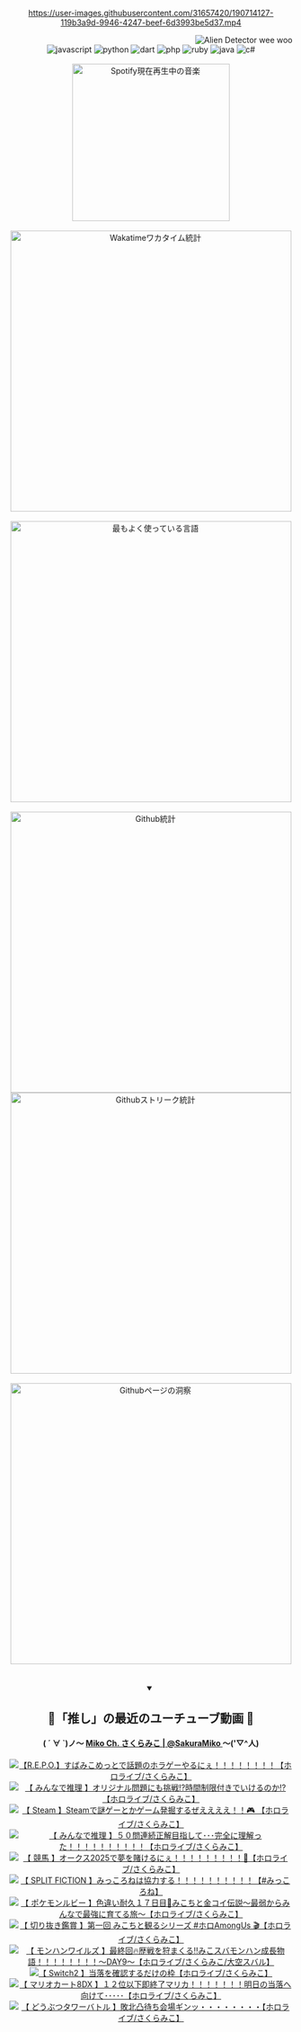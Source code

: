<!-- START: HERO IMAGE GIF ////////// ////////// ////////// -->
<!-- <img src="@/../assets/img/gaming/ghost-of-tsushima.gif" width="100%"  alt="nellyXinwei's Hero Gif Image"/> -->
<!-- END: HERO IMAGE GIF ////////// ////////// ////////// -->

<div align="center" >  
  
<!-- START:ワンピース 第1015話「ルフィはRED ROCを使う」 -->
<https://user-images.githubusercontent.com/31657420/190714127-119b3a9d-9946-4247-beef-6d3993be5d37.mp4>
<!-- END:ワンピース 第1015話「ルフィはRED ROCを使う」 -->

<!-- START:VISITOR COUNTER -->
<div width="100%" align="right">
<img src="https://komarev.com/ghpvc/?username=nellyXinwei&label=🛸&color=grey&style=for-the-badge&labelcolor=ffffff" alt="Alien Detector wee woo"/>
</div>
<!-- END:VISITOR COUNTER -->

<!-- START: PROGRAMMING LANGUAGES -->
<!-- 色彩 Color Scheme:
#961E3A, #8A0D42, #5A0640, #4F265E, #2B355A, #3E759B, #CC4246,
#BB2649, #AD1052, #700750, #633075, #364270, #4E92C2, #FF5357
Sauce: https://www.webcreatorbox.com/inspiration/pantone-2023
-->

<img src="https://img.shields.io/badge/javascript%20-%23BB2649.svg?&style=for-the-badge&logo=javascript&logoColor=white&labelColor=961E3A" alt="javascript"/>
<img src="https://img.shields.io/badge/python%20-%23AD1052.svg?&style=for-the-badge&logo=python&logoColor=white&labelColor=8A0D42" alt="python" />
<img src="https://img.shields.io/badge/dart%20-%23700750.svg?&style=for-the-badge&logo=dart&logoColor=white&labelColor=5A0640" alt="dart"/>
<img src="https://img.shields.io/badge/php%20-%23633075.svg?&style=for-the-badge&logo=php&logoColor=white&labelColor=4F265E" alt="php"/>
<img src="https://img.shields.io/badge/ruby%20-%23364270.svg?&style=for-the-badge&logo=ruby&logoColor=white&labelColor=2B355A" alt="ruby"/>
<img src="https://img.shields.io/badge/java%20-%234E92C2.svg?&style=for-the-badge&logo=openjdk&logoColor=white&labelColor=3E759B" alt="java"/>
<img src="https://img.shields.io/badge/c%23-%23FF5357.svg?style=for-the-badge&logo=c-sharp&logoColor=white&labelColor=CC4246" alt="c#"/>  
<!-- END: PROGRAMMING LANGUAGES -->

<br>
<br>

<!-- START: MUSIC STATUS -->
  <!-- <a href="https://newojima-gsrs-20220114.vercel.app/api/now-playing?open">
    <img src="https://newojima-gsrs-20220114.vercel.app/api/now-playing" alt="Spotify現在再生中の音楽">
  </a> -->
  <img src="https://newojima-grss-20230114.vercel.app/api/spotify?border_color=transparent" alt="Spotify現在再生中の音楽" width="280px">
<!-- END: MUSIC STATUS -->

<br>
<br>

<!-- START: GITHUB STATUS -->
<!-- 色彩 Color Scheme:  #BB2649, #AD1052, #700750, #633075 -->
<img align="center" src="https://newojima-grs-20230109.vercel.app/api/wakatime?username=njtalba5127&layout=compact&langs_count=10&locale=ja&hide_title=false&title_color=fff&hide_border=true&text_color=fff&bg_color=BB2649,BB2649,633075,633075&hide=other,css,html,bash,xml,git%20config,makefile,properties,yaml,markdown,text,json,jsx" alt="Wakatimeワカタイム統計" width="500px"/>

<br>
<br>

<!-- 色彩 Color Scheme:  #633075, #364270, #4E92C2 -->
  <img align="center" src="https://newojima-grs-20230109.vercel.app/api/top-langs?username=njtalba5127&layout=compact&text_color=fff&icon_color=fff&hide_border=true&&locale=ja&hide_title=false&title_color=fff&include_all_commits=true&card_width=445&langs_count=11&hide=c%23,powershell,shaderlab,hlsl,makefile,jupyter%20notebook,python,html,css,shell,batchfile,less,liquid,hack,scss&bg_color=4F265E,633075,4E92C2" alt="最もよく使っている言語" width="500px"/>

<br>
<br>

<!-- 色彩 Color Scheme:  #4E92C2, #FF5357 -->
  <img align="center" src="https://newojima-grs-20230109.vercel.app/api?username=njtalba5127&rank_icon=github&show_icons=true&&locale=ja&title_color=fff&text_color=fff&icon_color=fff&hide_border=true&hide_title=false&count_private=true&include_all_commits=true&card_width=495&disable_animations=true&bg_color=4E92C2,4E92C2,FF5357" alt="Github統計" width="500px"/>

<br>

<img align="center" src="https://streak-stats.demolab.com?user=njtalba5127&theme=dark&hide_border=true&locale=ja&ring=BB2649&stroke=222222&background=151515&sideLabels=BB2649&currStreakLabel=ffffff&border=BB2649&fire=FF5357&currStreakNum=ffffff&sideNums=FF5357&dates=ffffff" alt="Githubストリーク統計" width="500px"/>

<br>
<br>

  <img align="center" width="500px" src="@/../assets/img/page-insights.svg" alt="Githubページの洞察"/>
  
</div>
<!-- END: GITHUB STATUS -->

<br>
<br>

<div align="center">
<details open>
  <summary>

  </summary>

  <h2 align="center">🌸「推し」の最近のユーチューブ動画 🌸</h2>
  <h4>
  ( ´ ∀ `)ノ～ 
  <a href="https://www.youtube.com/@SakuraMiko">Miko Ch. さくらみこ | @SakuraMiko
  </a>
   ～('▽^人)
  </h4>

  <!-- BEGIN YOUTUBE-CARDS -->
<a href="https://www.youtube.com/watch?v=R5Lk7lxXkB4"><img src="https://ytcards.demolab.com/?id=R5Lk7lxXkB4&title=%E3%80%90R.E.P.O.%E3%80%91%E3%81%99%E3%81%B0%E3%81%BF%E3%81%93%E3%82%81%E3%81%A3%E3%81%A8%E3%81%A7%E8%A9%B1%E9%A1%8C%E3%81%AE%E3%83%9B%E3%83%A9%E3%82%B2%E3%83%BC%E3%82%84%E3%82%8B%E3%81%AB%E3%81%87%EF%BC%81%EF%BC%81%EF%BC%81%EF%BC%81%EF%BC%81%EF%BC%81%EF%BC%81%EF%BC%81%E3%80%90%E3%83%9B%E3%83%AD%E3%83%A9%E3%82%A4%E3%83%96%2F%E3%81%95%E3%81%8F%E3%82%89%E3%81%BF%E3%81%93%E3%80%91&lang=ja&timestamp=1748513846&background_color=%230d1117&title_color=%23ffffff&stats_color=%23dedede&max_title_lines=1&width=187&border_radius=5&duration=10567" alt="【R.E.P.O.】すばみこめっとで話題のホラゲーやるにぇ！！！！！！！！【ホロライブ/さくらみこ】" title="【R.E.P.O.】すばみこめっとで話題のホラゲーやるにぇ！！！！！！！！【ホロライブ/さくらみこ】"></a>
<a href="https://www.youtube.com/watch?v=7xyrj2D6Xfk"><img src="https://ytcards.demolab.com/?id=7xyrj2D6Xfk&title=%E3%80%90+%E3%81%BF%E3%82%93%E3%81%AA%E3%81%A7%E6%8E%A8%E7%90%86+%E3%80%91%E3%82%AA%E3%83%AA%E3%82%B8%E3%83%8A%E3%83%AB%E5%95%8F%E9%A1%8C%E3%81%AB%E3%82%82%E6%8C%91%E6%88%A6%E2%81%89%E6%99%82%E9%96%93%E5%88%B6%E9%99%90%E4%BB%98%E3%81%8D%E3%81%A7%E3%81%84%E3%81%91%E3%82%8B%E3%81%AE%E3%81%8B%E2%81%89%E3%80%90%E3%83%9B%E3%83%AD%E3%83%A9%E3%82%A4%E3%83%96%2F%E3%81%95%E3%81%8F%E3%82%89%E3%81%BF%E3%81%93%E3%80%91&lang=ja&timestamp=1748443699&background_color=%230d1117&title_color=%23ffffff&stats_color=%23dedede&max_title_lines=1&width=187&border_radius=5&duration=9291" alt="【 みんなで推理 】オリジナル問題にも挑戦⁉時間制限付きでいけるのか⁉【ホロライブ/さくらみこ】" title="【 みんなで推理 】オリジナル問題にも挑戦⁉時間制限付きでいけるのか⁉【ホロライブ/さくらみこ】"></a>
<a href="https://www.youtube.com/watch?v=DFgNuqSCLc0"><img src="https://ytcards.demolab.com/?id=DFgNuqSCLc0&title=%E3%80%90+Steam+%E3%80%91Steam%E3%81%A7%E8%AC%8E%E3%82%B2%E3%83%BC%E3%81%A8%E3%81%8B%E3%82%B2%E3%83%BC%E3%83%A0%E7%99%BA%E6%8E%98%E3%81%99%E3%82%8B%E3%81%9C%E3%81%88%E3%81%88%E3%81%88%E3%81%88%EF%BC%81%EF%BC%81%F0%9F%8E%AE+%E3%80%90%E3%83%9B%E3%83%AD%E3%83%A9%E3%82%A4%E3%83%96%2F%E3%81%95%E3%81%8F%E3%82%89%E3%81%BF%E3%81%93%E3%80%91&lang=ja&timestamp=1748355891&background_color=%230d1117&title_color=%23ffffff&stats_color=%23dedede&max_title_lines=1&width=187&border_radius=5&duration=8040" alt="【 Steam 】Steamで謎ゲーとかゲーム発掘するぜええええ！！🎮 【ホロライブ/さくらみこ】" title="【 Steam 】Steamで謎ゲーとかゲーム発掘するぜええええ！！🎮 【ホロライブ/さくらみこ】"></a>
<a href="https://www.youtube.com/watch?v=fUDgpWg2nzk"><img src="https://ytcards.demolab.com/?id=fUDgpWg2nzk&title=%E3%80%90+%E3%81%BF%E3%82%93%E3%81%AA%E3%81%A7%E6%8E%A8%E7%90%86+%E3%80%91%EF%BC%95%EF%BC%90%E5%95%8F%E9%80%A3%E7%B6%9A%E6%AD%A3%E8%A7%A3%E7%9B%AE%E6%8C%87%E3%81%97%E3%81%A6%EF%BD%A5%EF%BD%A5%EF%BD%A5%E5%AE%8C%E5%85%A8%E3%81%AB%E7%90%86%E8%A7%A3%E3%81%A3%E3%81%9F%EF%BC%81%EF%BC%81%EF%BC%81%EF%BC%81%EF%BC%81%EF%BC%81%EF%BC%81%EF%BC%81%EF%BC%81%EF%BC%81%E3%80%90%E3%83%9B%E3%83%AD%E3%83%A9%E3%82%A4%E3%83%96%2F%E3%81%95%E3%81%8F%E3%82%89%E3%81%BF%E3%81%93%E3%80%91&lang=ja&timestamp=1748282381&background_color=%230d1117&title_color=%23ffffff&stats_color=%23dedede&max_title_lines=1&width=187&border_radius=5&duration=23916" alt="【 みんなで推理 】５０問連続正解目指して･･･完全に理解った！！！！！！！！！！【ホロライブ/さくらみこ】" title="【 みんなで推理 】５０問連続正解目指して･･･完全に理解った！！！！！！！！！！【ホロライブ/さくらみこ】"></a>
<a href="https://www.youtube.com/watch?v=gAlPspfpNhg"><img src="https://ytcards.demolab.com/?id=gAlPspfpNhg&title=%E3%80%90+%E7%AB%B6%E9%A6%AC+%E3%80%91%E3%82%AA%E3%83%BC%E3%82%AF%E3%82%B92025%E3%81%A7%E5%A4%A2%E3%82%92%E8%B3%AD%E3%81%91%E3%82%8B%E3%81%AB%E3%81%87%EF%BC%81%EF%BC%81%EF%BC%81%EF%BC%81%EF%BC%81%EF%BC%81%EF%BC%81%EF%BC%81%EF%BC%81%F0%9F%8F%87%E3%80%90%E3%83%9B%E3%83%AD%E3%83%A9%E3%82%A4%E3%83%96%2F%E3%81%95%E3%81%8F%E3%82%89%E3%81%BF%E3%81%93%E3%80%91&lang=ja&timestamp=1748156292&background_color=%230d1117&title_color=%23ffffff&stats_color=%23dedede&max_title_lines=1&width=187&border_radius=5&duration=4913" alt="【 競馬 】オークス2025で夢を賭けるにぇ！！！！！！！！！🏇【ホロライブ/さくらみこ】" title="【 競馬 】オークス2025で夢を賭けるにぇ！！！！！！！！！🏇【ホロライブ/さくらみこ】"></a>
<a href="https://www.youtube.com/watch?v=Y6L2dbpc0yQ"><img src="https://ytcards.demolab.com/?id=Y6L2dbpc0yQ&title=%E3%80%90+SPLIT+FICTION+%E3%80%91%E3%81%BF%E3%81%A3%E3%81%93%E3%82%8D%E3%81%AD%E3%81%AF%E5%8D%94%E5%8A%9B%E3%81%99%E3%82%8B%EF%BC%81%EF%BC%81%EF%BC%81%EF%BC%81%EF%BC%81%EF%BC%81%EF%BC%81%EF%BC%81%EF%BC%81%EF%BC%81%E3%80%90%23%E3%81%BF%E3%81%A3%E3%81%93%E3%82%8D%E3%81%AD%E3%80%91&lang=ja&timestamp=1748107812&background_color=%230d1117&title_color=%23ffffff&stats_color=%23dedede&max_title_lines=1&width=187&border_radius=5&duration=25188" alt="【 SPLIT FICTION 】みっころねは協力する！！！！！！！！！！【#みっころね】" title="【 SPLIT FICTION 】みっころねは協力する！！！！！！！！！！【#みっころね】"></a>
<a href="https://www.youtube.com/watch?v=ZBp8EY68ZmY"><img src="https://ytcards.demolab.com/?id=ZBp8EY68ZmY&title=%E3%80%90+%E3%83%9D%E3%82%B1%E3%83%A2%E3%83%B3%E3%83%AB%E3%83%93%E3%83%BC+%E3%80%91%E8%89%B2%E9%81%95%E3%81%84%E8%80%90%E4%B9%85%EF%BC%91%EF%BC%97%E6%97%A5%E7%9B%AE%F0%9F%8E%A3%E3%81%BF%E3%81%93%E3%81%A1%E3%81%A8%E9%87%91%E3%82%B3%E3%82%A4%E4%BC%9D%E8%AA%AC%EF%BD%9E%E6%9C%80%E5%BC%B1%E3%81%8B%E3%82%89%E3%81%BF%E3%82%93%E3%81%AA%E3%81%A7%E6%9C%80%E5%BC%B7%E3%81%AB%E8%82%B2%E3%81%A6%E3%82%8B%E6%97%85%EF%BD%9E%E3%80%90%E3%83%9B%E3%83%AD%E3%83%A9%E3%82%A4%E3%83%96%2F%E3%81%95%E3%81%8F%E3%82%89%E3%81%BF%E3%81%93%E3%80%91&lang=ja&timestamp=1748027304&background_color=%230d1117&title_color=%23ffffff&stats_color=%23dedede&max_title_lines=1&width=187&border_radius=5&duration=27102" alt="【 ポケモンルビー 】色違い耐久１７日目🎣みこちと金コイ伝説～最弱からみんなで最強に育てる旅～【ホロライブ/さくらみこ】" title="【 ポケモンルビー 】色違い耐久１７日目🎣みこちと金コイ伝説～最弱からみんなで最強に育てる旅～【ホロライブ/さくらみこ】"></a>
<a href="https://www.youtube.com/watch?v=j25eJPBYgOg"><img src="https://ytcards.demolab.com/?id=j25eJPBYgOg&title=%E3%80%90+%E5%88%87%E3%82%8A%E6%8A%9C%E3%81%8D%E9%91%91%E8%B3%9E+%E3%80%91%E7%AC%AC%E4%B8%80%E5%9B%9E+%E3%81%BF%E3%81%93%E3%81%A1%E3%81%A8%E8%A6%B3%E3%82%8B%E3%82%B7%E3%83%AA%E3%83%BC%E3%82%BA+%23%E3%83%9B%E3%83%ADAmongUs+%F0%9F%8E%AC%E3%80%90%E3%83%9B%E3%83%AD%E3%83%A9%E3%82%A4%E3%83%96%2F%E3%81%95%E3%81%8F%E3%82%89%E3%81%BF%E3%81%93%E3%80%91&lang=ja&timestamp=1747928534&background_color=%230d1117&title_color=%23ffffff&stats_color=%23dedede&max_title_lines=1&width=187&border_radius=5&duration=8779" alt="【 切り抜き鑑賞 】第一回 みこちと観るシリーズ #ホロAmongUs 🎬【ホロライブ/さくらみこ】" title="【 切り抜き鑑賞 】第一回 みこちと観るシリーズ #ホロAmongUs 🎬【ホロライブ/さくらみこ】"></a>
<a href="https://www.youtube.com/watch?v=tRl7zNNLhTE"><img src="https://ytcards.demolab.com/?id=tRl7zNNLhTE&title=%E3%80%90+%E3%83%A2%E3%83%B3%E3%83%8F%E3%83%B3%E3%83%AF%E3%82%A4%E3%83%AB%E3%82%BA+%E3%80%91%E6%9C%80%E7%B5%82%E5%9B%9E%F0%9F%94%A5%E6%AD%B4%E6%88%A6%E3%82%92%E7%8B%A9%E3%81%BE%E3%81%8F%E3%82%8B%E2%80%BC%EF%B8%8F%E3%81%BF%E3%81%93%E3%82%B9%E3%83%90%E3%83%A2%E3%83%B3%E3%83%8F%E3%83%B3%E6%88%90%E9%95%B7%E7%89%A9%E8%AA%9E%EF%BC%81%EF%BC%81%EF%BC%81%EF%BC%81%EF%BC%81%EF%BC%81%EF%BC%81%EF%BC%81%EF%BD%9EDAY9%EF%BD%9E%E3%80%90%E3%83%9B%E3%83%AD%E3%83%A9%E3%82%A4%E3%83%96%2F%E3%81%95%E3%81%8F%E3%82%89%E3%81%BF%E3%81%93%2F%E5%A4%A7%E7%A9%BA%E3%82%B9%E3%83%90%E3%83%AB%E3%80%91&lang=ja&timestamp=1747758864&background_color=%230d1117&title_color=%23ffffff&stats_color=%23dedede&max_title_lines=1&width=187&border_radius=5&duration=11576" alt="【 モンハンワイルズ 】最終回🔥歴戦を狩まくる‼️みこスバモンハン成長物語！！！！！！！！～DAY9～【ホロライブ/さくらみこ/大空スバル】" title="【 モンハンワイルズ 】最終回🔥歴戦を狩まくる‼️みこスバモンハン成長物語！！！！！！！！～DAY9～【ホロライブ/さくらみこ/大空スバル】"></a>
<a href="https://www.youtube.com/watch?v=0aeMtFczFww"><img src="https://ytcards.demolab.com/?id=0aeMtFczFww&title=%E3%80%90+Switch2+%E3%80%91%E5%BD%93%E8%90%BD%E3%82%92%E7%A2%BA%E8%AA%8D%E3%81%99%E3%82%8B%E3%81%A0%E3%81%91%E3%81%AE%E6%9E%A0%E3%80%90%E3%83%9B%E3%83%AD%E3%83%A9%E3%82%A4%E3%83%96%2F%E3%81%95%E3%81%8F%E3%82%89%E3%81%BF%E3%81%93%E3%80%91&lang=ja&timestamp=1747741818&background_color=%230d1117&title_color=%23ffffff&stats_color=%23dedede&max_title_lines=1&width=187&border_radius=5&duration=2480" alt="【 Switch2 】当落を確認するだけの枠【ホロライブ/さくらみこ】" title="【 Switch2 】当落を確認するだけの枠【ホロライブ/さくらみこ】"></a>
<a href="https://www.youtube.com/watch?v=KS8QRNM21zI"><img src="https://ytcards.demolab.com/?id=KS8QRNM21zI&title=%E3%80%90+%E3%83%9E%E3%83%AA%E3%82%AA%E3%82%AB%E3%83%BC%E3%83%888DX+%E3%80%91%EF%BC%91%EF%BC%92%E4%BD%8D%E4%BB%A5%E4%B8%8B%E5%8D%B3%E7%B5%82%E4%BA%86%E3%83%9E%E3%83%AA%E3%82%AB%EF%BC%81%EF%BC%81%EF%BC%81%EF%BC%81%EF%BC%81%EF%BC%81%EF%BC%81%E6%98%8E%E6%97%A5%E3%81%AE%E5%BD%93%E8%90%BD%E3%81%B8%E5%90%91%E3%81%91%E3%81%A6%EF%BD%A5%EF%BD%A5%EF%BD%A5%EF%BD%A5%EF%BD%A5%E3%80%90%E3%83%9B%E3%83%AD%E3%83%A9%E3%82%A4%E3%83%96%2F%E3%81%95%E3%81%8F%E3%82%89%E3%81%BF%E3%81%93%E3%80%91&lang=ja&timestamp=1747665713&background_color=%230d1117&title_color=%23ffffff&stats_color=%23dedede&max_title_lines=1&width=187&border_radius=5&duration=7760" alt="【 マリオカート8DX 】１２位以下即終了マリカ！！！！！！！明日の当落へ向けて･････【ホロライブ/さくらみこ】" title="【 マリオカート8DX 】１２位以下即終了マリカ！！！！！！！明日の当落へ向けて･････【ホロライブ/さくらみこ】"></a>
<a href="https://www.youtube.com/watch?v=b4iVJHE5gfU"><img src="https://ytcards.demolab.com/?id=b4iVJHE5gfU&title=%E3%80%90+%E3%81%A9%E3%81%86%E3%81%B6%E3%81%A4%E3%82%BF%E3%83%AF%E3%83%BC%E3%83%90%E3%83%88%E3%83%AB+%E3%80%91%E6%95%97%E5%8C%97%E5%87%B8%E5%BE%85%E3%81%A1%E4%BC%9A%E5%A0%B4%E3%82%AE%E3%83%B3%E3%83%83%E3%83%BB%E3%83%BB%E3%83%BB%E3%83%BB%E3%83%BB%E3%83%BB%E3%83%BB%E3%83%BB%E3%80%90%E3%83%9B%E3%83%AD%E3%83%A9%E3%82%A4%E3%83%96%2F%E3%81%95%E3%81%8F%E3%82%89%E3%81%BF%E3%81%93%E3%80%91&lang=ja&timestamp=1747574610&background_color=%230d1117&title_color=%23ffffff&stats_color=%23dedede&max_title_lines=1&width=187&border_radius=5&duration=4547" alt="【 どうぶつタワーバトル 】敗北凸待ち会場ギンッ・・・・・・・・【ホロライブ/さくらみこ】" title="【 どうぶつタワーバトル 】敗北凸待ち会場ギンッ・・・・・・・・【ホロライブ/さくらみこ】"></a>
<!-- END YOUTUBE-CARDS -->

</div>
  
</details>

